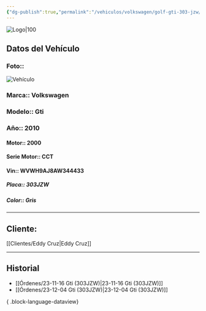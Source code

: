 ```yaml
---
{"dg-publish":true,"permalink":"/vehiculos/volkswagen/golf-gti-303-jzw/"}
---
```


![Logo|100](http://drive.google.com/uc?export=view&id=137fl3TIZ0-PU8b-Pt0bsjclwHub_u78G)

## Datos del Vehículo 
### Foto:: 
![Vehículo](http://drive.google.com/uc?export=view&id=1C1wWn8pz8yurX5OzRpw6UtNADdjGguPb)

### Marca:: Volkswagen 
### Modelo:: Gti
### Año:: 2010
#### Motor:: 2000
#### Serie Motor:: CCT
#### Vin:: WVWH9AJ8AW344433
##### Placa:: 303JZW
##### Color:: Gris
---

## Cliente:

[[Clientes/Eddy Cruz\|Eddy Cruz]]

---

## Historial

- [[Órdenes/23-11-16 Gti (303JZW)\|23-11-16 Gti (303JZW)]]
- [[Órdenes/23-12-04 Gti (303JZW)\|23-12-04 Gti (303JZW)]]

{ .block-language-dataview} 